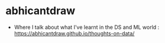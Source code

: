 # abhicantdraw

- Where I talk about what I've learnt in the DS and ML world : https://abhicantdraw.github.io/thoughts-on-data/

